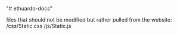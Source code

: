 "# ethuardo-docs" 


files that should not be modified but rather pulled from the website:
/css/Static.css
/js/Static.js